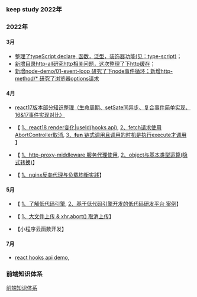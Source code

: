 <!--
 * @Author: your name
 * @Date: 2020-08-12 09:41:26
 * @Description: file content
-->
### keep study 2022年
### 2022年
#### 3月
- <a href='https://github.com/zhailb666/my-source-code/tree/master/type-script'>整理了typeScript declare, 函数，泛型，装饰器功能(见：type-script)</a>；
- <a href="https://github.com/zhailb666/my-source-code/tree/master/http-all">  新增目录http-all研究http相关问题，这次整理了下http缓存</a>；
- <a href='https://github.com/zhailb666/my-source-code/tree/master/node-demo/01-event-loop'>新增node-demo/01-event-loop 研究了下node事件循环；新增http-method/* 研究了浏览器options请求</a>
#### 4月
-  <a href='https://github.com/zhailb666/my-source-code/tree/master/react17'> react17版本部分知识整理（生命周期、setSate同异步、复合事件简单实现、16&17事件实现对比）</a>

- 【
<a href='https://github.com/zhailb666/my-source-code/tree/master/react18'>1、react18 render变化|useId(hooks api)</a>, <a href='https://github.com/zhailb666/my-source-code/tree/master/http-all/03-abort-signal'>2、fetch请求使用AbortController取消</a>, <a href='https://github.com/zhailb666/my-source-code/tree/master/interview/0-chain-call.js'>3、**fun** 链式调用且调用的时机是执行execute才调用</a> 】

- 【
<a href='https://github.com/zhailb666/my-source-code/tree/master/http-all/04-http-proxy'>1、http-proxy-middleware 服务代理使用</a>, <a href='https://github.com/zhailb666/my-source-code/tree/master/interview/2-calculate.js'>2、object与基本类型运算(隐式转换)</a>】

- 【
<a href='https://github.com/zhailb666/my-source-code/tree/master/a-nginx'>1、nginx反向代理与负载均衡实践</a>】

#### 5月
- 【
<a href='https://github.com/alibaba/lowcode-engine'>1、了解低代码引擎</a>,
<a href='https://github.com/alibaba/lowcode-demo'>2、基于低代码引擎开发的低代码研发平台 案例</a>】

- 【
<a href='https://github.com/zhailb666/my-source-code/tree/master/uploadFiles'>1、大文件上传 & xhr.abort() 取消上传</a>】

- 【小程序云函数开发】

#### 7月
- <a href='https://github.com/zhailb666/my-source-code/tree/master/react18'>react hooks api demo</a>,

### 前端知识体系
[前端知识体系](https://juejin.im/post/6860776234469720072)


